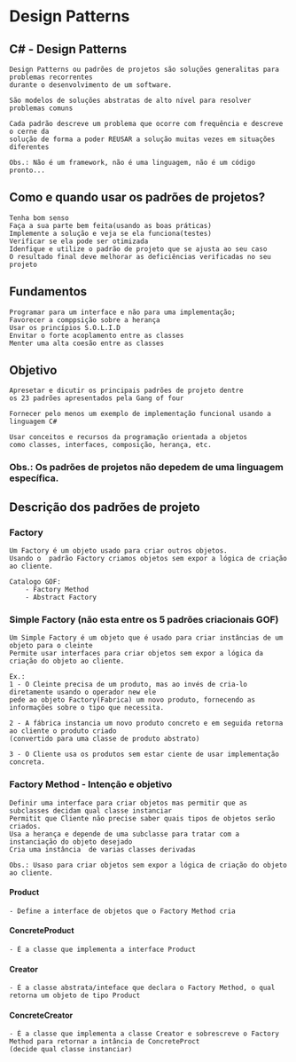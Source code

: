 # Design Patterns
## C# - Design Patterns

    Design Patterns ou padrões de projetos são soluções generalitas para problemas recorrentes 
    durante o desenvolvimento de um software.

    São modelos de soluções abstratas de alto nível para resolver problemas comuns 

    Cada padrão descreve um problema que ocorre com frequência e descreve o cerne da 
    solução de forma a poder REUSAR a solução muitas vezes em situações diferentes

    Obs.: Não é um framework, não é uma linguagem, não é um código pronto...

## Como e quando usar os padrões de projetos?
    
    Tenha bom senso
    Faça a sua parte bem feita(usando as boas práticas)
    Implemente a solução e veja se ela funciona(testes)
    Verificar se ela pode ser otimizada
    Idenfique e utilize o padrão de projeto que se ajusta ao seu caso
    O resultado final deve melhorar as deficiências verificadas no seu projeto

## Fundamentos

    Programar para um interface e não para uma implementação;
    Favorecer a comppsição sobre a herança
    Usar os princípios S.O.L.I.D
    Envitar o forte acoplamento entre as classes
    Menter uma alta coesão entre as classes

## Objetivo

    Apresetar e dicutir os principais padrões de projeto dentre 
    os 23 padrões apresentados pela Gang of four

    Fornecer pelo menos um exemplo de implementação funcional usando a linguagem C#

    Usar conceitos e recursos da programação orientada a objetos 
    como classes, interfaces, composição, herança, etc.

### Obs.: Os padrões de projetos não depedem de uma linguagem específica.

## Descrição dos padrões de projeto

### Factory
    
    Um Factory é um objeto usado para criar outros objetos.
    Usando o  padrão Factory criamos objetos sem expor a lógica de criação ao cliente.

    Catalogo GOF:
        - Factory Method
        - Abstract Factory

### Simple Factory (não esta entre os 5 padrões criacionais GOF)

    Um Simple Factory é um objeto que é usado para criar instâncias de um objeto para o cleinte
    Permite usar interfaces para criar objetos sem expor a lógica da criação do objeto ao cliente.

    Ex.:
    1 - O Cleinte precisa de um produto, mas ao invés de cria-lo diretamente usando o operador new ele 
    pede ao objeto Factory(Fabrica) um novo produto, fornecendo as informações sobre o tipo que necessita.

    2 - A fábrica instancia um novo produto concreto e em seguida retorna ao cliente o produto criado 
    (convertido para uma classe de produto abstrato)

    3 - O Cliente usa os produtos sem estar ciente de usar implementação concreta.

### Factory Method - Intenção e objetivo

    Definir uma interface para criar objetos mas permitir que as subclasses decidam qual classe instanciar
    Permitit que Cliente não precise saber quais tipos de objetos serão criados.
    Usa a herança e depende de uma subclasse para tratar com a instanciação do objeto desejado
    Cria uma instância  de varias classes derivadas

    Obs.: Usaso para criar objetos sem expor a lógica de criação do objeto ao cliente.

#### Product 
    - Define a interface de objetos que o Factory Method cria
#### ConcreteProduct 
    - É a classe que implementa a interface Product
#### Creator 
    - É a classe abstrata/inteface que declara o Factory Method, o qual retorna um objeto de tipo Product
#### ConcreteCreator 
    - É a classe que implementa a classe Creator e sobrescreve o Factory Method para retornar a intância de ConcreteProct
    (decide qual classe instanciar)